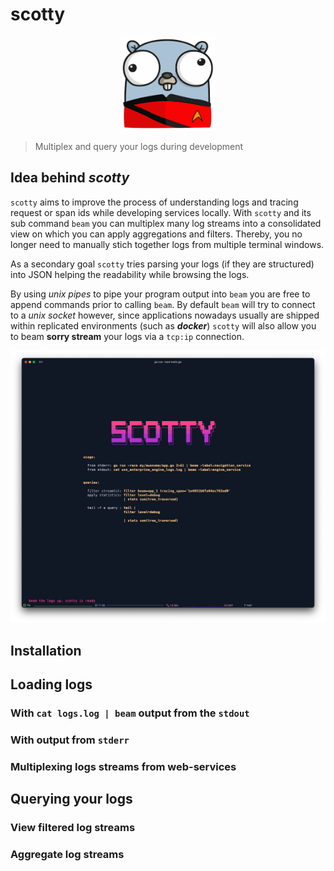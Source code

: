 # scotty

<p align="center">
    <img src="resources/gopher-scotty.png" alt="scotty gopher :)" width="150px" height="150px"></img>
</p>

> Multiplex and query your logs during development

## Idea behind ***scotty*** 

`scotty` aims to improve the process of understanding logs and tracing request or span ids while developing services locally. With `scotty` and its sub command `beam` you can multiplex many log streams into a consolidated view on which you can apply aggregations and filters. Thereby, you no longer need to manually stich together logs from multiple terminal windows.

As a secondary goal `scotty` tries parsing your logs (if they are structured) into JSON helping the readability while browsing the logs.

By using *unix pipes* to pipe your program output into `beam` you are free to append commands prior to calling `beam`. By default `beam` will try to connect to a *unix socket* however, since applications nowadays usually are shipped within replicated environments (such as ***docker***) `scotty` will also allow you to beam **sorry stream** your logs via a `tcp:ip` connection. 

<p align="center">
    <img src="resources/welcome.png" alt="scotty gopher :)" width="650px" height="auto"></img>
</p>


## Installation

## Loading logs
### With `cat logs.log | beam` output from the `stdout`

### With output from `stderr`


### Multiplexing logs streams from web-services

## Querying your logs

### View filtered log streams

### Aggregate log streams

